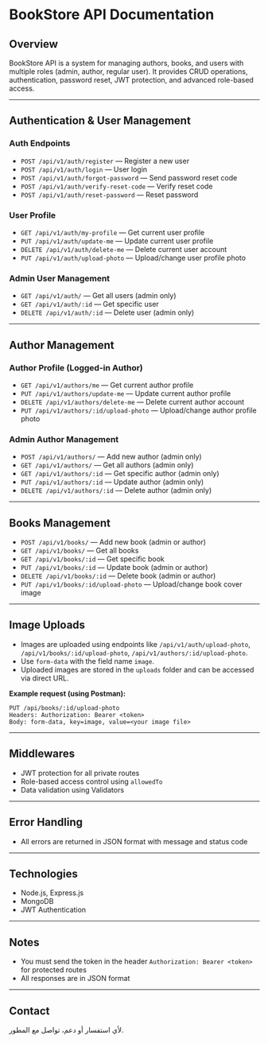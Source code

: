 
# BookStore API Documentation

## Overview
BookStore API is a system for managing authors, books, and users with multiple roles (admin, author, regular user). It provides CRUD operations, authentication, password reset, JWT protection, and advanced role-based access.

---

## Authentication & User Management


### Auth Endpoints
- `POST /api/v1/auth/register` — Register a new user
- `POST /api/v1/auth/login` — User login
- `POST /api/v1/auth/forgot-password` — Send password reset code
- `POST /api/v1/auth/verify-reset-code` — Verify reset code
- `POST /api/v1/auth/reset-password` — Reset password


### User Profile
- `GET /api/v1/auth/my-profile` — Get current user profile
- `PUT /api/v1/auth/update-me` — Update current user profile
- `DELETE /api/v1/auth/delete-me` — Delete current user account
- `PUT /api/v1/auth/upload-photo` — Upload/change user profile photo


### Admin User Management
- `GET /api/v1/auth/` — Get all users (admin only)
- `GET /api/v1/auth/:id` — Get specific user
- `DELETE /api/v1/auth/:id` — Delete user (admin only)

---

## Author Management


### Author Profile (Logged-in Author)
- `GET /api/v1/authors/me` — Get current author profile
- `PUT /api/v1/authors/update-me` — Update current author profile
- `DELETE /api/v1/authors/delete-me` — Delete current author account
- `PUT /api/v1/authors/:id/upload-photo` — Upload/change author profile photo


### Admin Author Management
- `POST /api/v1/authors/` — Add new author (admin only)
- `GET /api/v1/authors/` — Get all authors (admin only)
- `GET /api/v1/authors/:id` — Get specific author (admin only)
- `PUT /api/v1/authors/:id` — Update author (admin only)
- `DELETE /api/v1/authors/:id` — Delete author (admin only)

---


## Books Management

- `POST /api/v1/books/` — Add new book (admin or author)
- `GET /api/v1/books/` — Get all books
- `GET /api/v1/books/:id` — Get specific book
- `PUT /api/v1/books/:id` — Update book (admin or author)
- `DELETE /api/v1/books/:id` — Delete book (admin or author)
- `PUT /api/v1/books/:id/upload-photo` — Upload/change book cover image

---

## Image Uploads
- Images are uploaded using endpoints like `/api/v1/auth/upload-photo`, `/api/v1/books/:id/upload-photo`, `/api/v1/authors/:id/upload-photo`.
- Use `form-data` with the field name `image`.
- Uploaded images are stored in the `uploads` folder and can be accessed via direct URL.

**Example request (using Postman):**
```
PUT /api/books/:id/upload-photo
Headers: Authorization: Bearer <token>
Body: form-data, key=image, value=<your image file>
```

---

## Middlewares
- JWT protection for all private routes
- Role-based access control using `allowedTo`
- Data validation using Validators

---

## Error Handling
- All errors are returned in JSON format with message and status code

---

## Technologies
- Node.js, Express.js
- MongoDB
- JWT Authentication

---

## Notes
- You must send the token in the header `Authorization: Bearer <token>` for protected routes
- All responses are in JSON format

---

## Contact
لأي استفسار أو دعم، تواصل مع المطور.